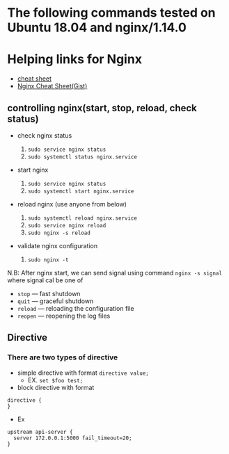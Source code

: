 # **The following commands tested on Ubuntu 18.04 and nginx/1.14.0**
# Helping links for Nginx
- [cheat sheet](https://github.com/SimulatedGREG/nginx-cheatsheet)
- [Nginx Cheat Sheet(Gist)](https://gist.github.com/carlessanagustin/9509d0d31414804da03b)
## controlling nginx(start, stop, reload, check status)
- check nginx status
  1) `sudo service nginx status`
  2) `sudo systemctl status nginx.service`
- start nginx
    1) `sudo service nginx status`
    2) `sudo systemctl start nginx.service`
- reload nginx (use anyone from below)
    1) `sudo systemctl reload nginx.service`
    2) `sudo service nginx reload`
    3) `sudo nginx -s reload`

- validate nginx configuration
  1) `sudo nginx -t`

N.B: After nginx start, we can send signal using command `nginx -s signal` where signal cal be one of 
  - `stop` — fast shutdown
  - `quit` — graceful shutdown
  - `reload` — reloading the configuration file
  - `reopen` — reopening the log files

## Directive
### There are two types of directive
- simple directive with format `directive value;`
  - EX. `set $foo test;`
-  block directive with format 
```nginx
directive {
}
```
  - Ex
  ```nginx
  upstream api-server {
    server 172.0.0.1:5000 fail_timeout=20;
  }
  ```
  
